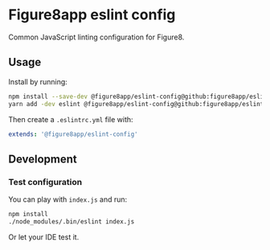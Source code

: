 # Figure8app eslint config

Common JavaScript linting configuration for Figure8.

## Usage

Install by running:

```bash
npm install --save-dev @figure8app/eslint-config@github:figure8app/eslint-config
yarn add -dev eslint @figure8app/eslint-config@github:figure8app/eslint-config
```

Then create a `.eslintrc.yml` file with:

```yaml
extends: '@figure8app/eslint-config'
```

## Development

### Test configuration

You can play with `index.js` and run:

```bash
npm install
./node_modules/.bin/eslint index.js
```

Or let your IDE test it.
